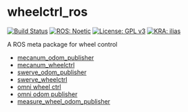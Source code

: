 # wheelctrl_ros
[![Build Status](https://app.travis-ci.com/KeioRoboticsAssociation/wheelctrl_ros.svg?branch=main)](https://app.travis-ci.com/KeioRoboticsAssociation/wheelctrl_ros) [![ROS: Noetic](https://img.shields.io/badge/ROS-Noetic-brightgreen)](http://wiki.ros.org/noetic)  [![License: GPL v3](https://img.shields.io/badge/License-GPLv3-blue.svg)](https://www.gnu.org/licenses/gpl-3.0) [![KRA: ilias](https://img.shields.io/badge/KRA-ilias-blue.svg)](https://keiorogiken.wordpress.com/)

A ROS meta package for wheel control

- [mecanum_odom_publisher](https://github.com/KeioRoboticsAssociation/wheelctrl_ros/blob/main/mecanum_odom_publisher/README.md)  
- [mecanum_wheelctrl](https://github.com/KeioRoboticsAssociation/wheelctrl_ros/blob/main/mecanum_wheelctrl/README.md)
- [swerve_odom_publisher](https://github.com/KeioRoboticsAssociation/wheelctrl_ros/blob/main/swerve_odom_publisher/README.md)
- [swerve_wheelctrl](https://github.com/KeioRoboticsAssociation/wheelctrl_ros/blob/main/swerve_wheelctrl/README.md)
- [omni wheel ctrl](https://github.com/KeioRoboticsAssociation/wheelctrl_ros/tree/main/omni_wheelctrl/README.md)
- [omni odom publisher](https://github.com/KeioRoboticsAssociation/wheelctrl_ros/tree/main/omni_odom_publisher/README.md)
- [measure_wheel_odom_publisher](https://github.com/KeioRoboticsAssociation/wheelctrl_ros/tree/main/measure_wheel_odom_publisher/README.md)
